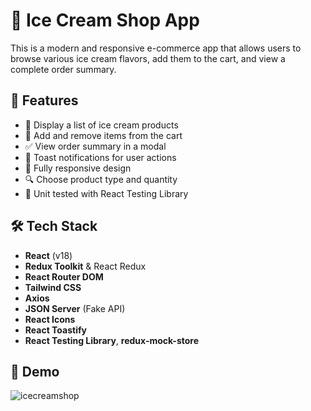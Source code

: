 # 🍦 Ice Cream Shop App

This is a modern and responsive e-commerce app that allows users to browse various ice cream flavors, add them to the cart, and view a complete order summary.

## 🚀 Features

- 🍨 Display a list of ice cream products
- 🛒 Add and remove items from the cart
- ✅ View order summary in a modal
- 💬 Toast notifications for user actions
- 🌙 Fully responsive design
- 🔍 Choose product type and quantity
- 🧪 Unit tested with React Testing Library

## 🛠 Tech Stack

- **React** (v18)
- **Redux Toolkit** & React Redux
- **React Router DOM**
- **Tailwind CSS**
- **Axios**
- **JSON Server** (Fake API)
- **React Icons**
- **React Toastify**
- **React Testing Library**, **redux-mock-store**

## 📸 Demo

![icecreamshop](https://github.com/user-attachments/assets/d2fbe63f-54cb-4eff-9c95-3c124ef5d3b6)
